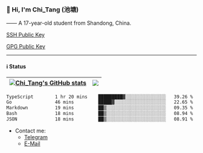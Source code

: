 ### 👋 Hi, I'm Chi_Tang (池塘)

—— A 17-year-old student from Shandong, China.

[SSH Public Key](https://gist.githubusercontent.com/chitang233/741d438a469cb8c74a6aed6e6e9b3ff1/raw/2f2b0470511fe08f07fe8c99a6853ae98910652d/SSH%2520Public%2520Key)

[GPG Public Key](https://github.com/chitang233.gpg)

---

#### ℹ️ Status

| <a href="https://github.com/anuraghazra/github-readme-stats"><img align="center" src="https://github-readme-stats.vercel.app/api?username=chitang233&show_icons=true&include_all_commits=true&theme=buefy&hide_border=true" alt="Chi_Tang's GitHub stats" /></a> | <a href="https://github.com/anuraghazra/github-readme-stats"><img align="center" src="https://github-readme-stats.vercel.app/api/top-langs/?username=chitang233&layout=compact&theme=buefy&hide_border=true" /></a> |
| ------------- | ------------- |

<!--START_SECTION:waka-->

```txt
TypeScript        1 hr 20 mins    █████████▓░░░░░░░░░░░░░░░   39.26 %
Go                46 mins         █████▓░░░░░░░░░░░░░░░░░░░   22.65 %
Markdown          19 mins         ██▒░░░░░░░░░░░░░░░░░░░░░░   09.35 %
Bash              18 mins         ██▒░░░░░░░░░░░░░░░░░░░░░░   08.94 %
JSON              18 mins         ██▒░░░░░░░░░░░░░░░░░░░░░░   08.91 %
```

<!--END_SECTION:waka-->

- Contact me:
  - [Telegram](https://t.me/chitang233)
  - [E-Mail](mailto:me@chitang.dev)

